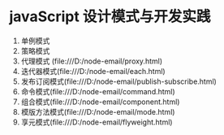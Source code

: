 <!--
 * @Autor: jiexingh
 * @Date: 2020-09-30 17:40:19
 * @LastEditors: jiexingh
 * @LastEditTime: 2020-10-04 09:35:27
-->

# javaScript 设计模式与开发实践

1. 单例模式
2. 策略模式
3. 代理模式 (file:///D:/node-email/proxy.html)
4. 迭代器模式(file:///D:/node-email/each.html)
5. 发布订阅模式(file:///D:/node-email/publish-subscribe.html)
6. 命令模式(file:///D:/node-email/command.html)
7. 组合模式(file:///D:/node-email/component.html)
8. 模版方法模式(file:///D:/node-email/mode.html)
9. 享元模式(file:///D:/node-email/flyweight.html)
